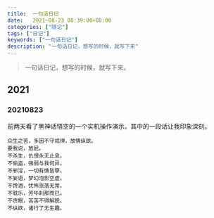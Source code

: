 ```yaml
---
title:  一句话日记
date:   2021-08-23 00:39:00+08:00
categories: ["随记"]
tags: ["日记"]
keywords: ["一句话日记"]
description: "一句话日记，想写的时候，就写下来"
---
```


> 一句话日记，想写的时候，就写下来。


## 2021

### 20210823

前两天看了黑神话悟空的一个实机操作演示。其中的一段话让我印象深刻。
```
众生之苦，多因不守戒律，放情纵欲。
要我说，放屁。
不杀生，仇恨永无止息。
不偷盗，强弱与我何异。
不邪淫，一切有情皆孽。
不妄语，梦幻泡影空虚。
不馋酒，忧怖涨落无常。
不耽乐，芳华刹那而已。
不贪眠，苦苦不得解脱。
不纵欲，诸行了无生趣。
```